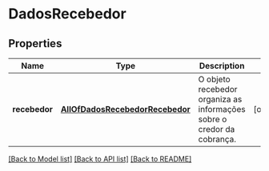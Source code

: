 # DadosRecebedor

## Properties
Name | Type | Description | Notes
------------ | ------------- | ------------- | -------------
**recebedor** | [**AllOfDadosRecebedorRecebedor**](AllOfDadosRecebedorRecebedor.md) | O objeto recebedor organiza as informações sobre o credor da cobrança. | [optional] 

[[Back to Model list]](../../README.md#documentation-for-models) [[Back to API list]](../../README.md#documentation-for-api-endpoints) [[Back to README]](../../README.md)


